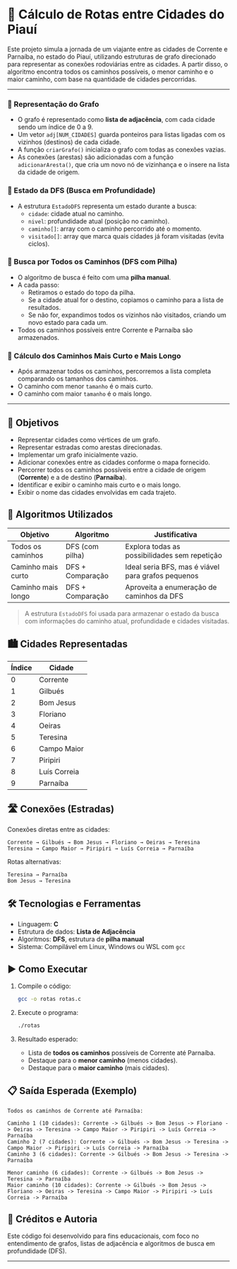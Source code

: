 # 📍 Cálculo de Rotas entre Cidades do Piauí

Este projeto simula a jornada de um viajante entre as cidades de Corrente e Parnaíba, no estado do Piauí, utilizando estruturas de grafo direcionado para representar as conexões rodoviárias entre as cidades. A partir disso, o algoritmo encontra todos os caminhos possíveis, o menor caminho e o maior caminho, com base na quantidade de cidades percorridas.

---

### 📌 Representação do Grafo

- O grafo é representado como **lista de adjacência**, com cada cidade sendo um índice de 0 a 9.
- Um vetor `adj[NUM_CIDADES]` guarda ponteiros para listas ligadas com os vizinhos (destinos) de cada cidade.
- A função `criarGrafo()` inicializa o grafo com todas as conexões vazias.
- As conexões (arestas) são adicionadas com a função `adicionarAresta()`, que cria um novo nó de vizinhança e o insere na lista da cidade de origem.

### 📌 Estado da DFS (Busca em Profundidade)

- A estrutura `EstadoDFS` representa um estado durante a busca:
  - `cidade`: cidade atual no caminho.
  - `nivel`: profundidade atual (posição no caminho).
  - `caminho[]`: array com o caminho percorrido até o momento.
  - `visitado[]`: array que marca quais cidades já foram visitadas (evita ciclos).

### 📌 Busca por Todos os Caminhos (DFS com Pilha)

- O algoritmo de busca é feito com uma **pilha manual**.
- A cada passo:
  - Retiramos o estado do topo da pilha.
  - Se a cidade atual for o destino, copiamos o caminho para a lista de resultados.
  - Se não for, expandimos todos os vizinhos não visitados, criando um novo estado para cada um.
- Todos os caminhos possíveis entre Corrente e Parnaíba são armazenados.

### 📌 Cálculo dos Caminhos Mais Curto e Mais Longo

- Após armazenar todos os caminhos, percorremos a lista completa comparando os tamanhos dos caminhos.
- O caminho com menor `tamanho` é o mais curto.
- O caminho com maior `tamanho` é o mais longo.

---

## 🎯 Objetivos

- Representar cidades como vértices de um grafo.
- Representar estradas como arestas direcionadas.
- Implementar um grafo inicialmente vazio.
- Adicionar conexões entre as cidades conforme o mapa fornecido.
- Percorrer todos os caminhos possíveis entre a cidade de origem (**Corrente**) e a de destino (**Parnaíba**).
- Identificar e exibir o caminho mais curto e o mais longo.
- Exibir o nome das cidades envolvidas em cada trajeto.

## 🧠 Algoritmos Utilizados

| Objetivo                | Algoritmo        | Justificativa |
|-------------------------|------------------|---------------|
| Todos os caminhos       | DFS (com pilha)  | Explora todas as possibilidades sem repetição |
| Caminho mais curto      | DFS + Comparação | Ideal seria BFS, mas é viável para grafos pequenos |
| Caminho mais longo      | DFS + Comparação | Aproveita a enumeração de caminhos da DFS |

> A estrutura `EstadoDFS` foi usada para armazenar o estado da busca com informações do caminho atual, profundidade e cidades visitadas.

## 🏙️ Cidades Representadas

| Índice | Cidade         |
|--------|----------------|
| 0      | Corrente       |
| 1      | Gilbués        |
| 2      | Bom Jesus      |
| 3      | Floriano       |
| 4      | Oeiras         |
| 5      | Teresina       |
| 6      | Campo Maior    |
| 7      | Piripiri       |
| 8      | Luís Correia   |
| 9      | Parnaíba       |

## 🛣️ Conexões (Estradas)

Conexões diretas entre as cidades:

```
Corrente → Gilbués → Bom Jesus → Floriano → Oeiras → Teresina
Teresina → Campo Maior → Piripiri → Luís Correia → Parnaíba
```

Rotas alternativas:

```
Teresina → Parnaíba
Bom Jesus → Teresina
```

## 🛠️ Tecnologias e Ferramentas

- Linguagem: **C**
- Estrutura de dados: **Lista de Adjacência**
- Algoritmos: **DFS**, estrutura de **pilha manual**
- Sistema: Compilável em Linux, Windows ou WSL com `gcc`

## ▶️ Como Executar

1. Compile o código:
   ```bash
   gcc -o rotas rotas.c
   ```

2. Execute o programa:
   ```bash
   ./rotas
   ```

3. Resultado esperado:
   - Lista de **todos os caminhos** possíveis de Corrente até Parnaíba.
   - Destaque para o **menor caminho** (menos cidades).
   - Destaque para o **maior caminho** (mais cidades).

## 📋 Saída Esperada (Exemplo)

```
Todos os caminhos de Corrente até Parnaíba:

Caminho 1 (10 cidades): Corrente -> Gilbués -> Bom Jesus -> Floriano -> Oeiras -> Teresina -> Campo Maior -> Piripiri -> Luís Correia -> Parnaíba
Caminho 2 (7 cidades): Corrente -> Gilbués -> Bom Jesus -> Teresina -> Campo Maior -> Piripiri -> Luís Correia -> Parnaíba
Caminho 3 (6 cidades): Corrente -> Gilbués -> Bom Jesus -> Teresina -> Parnaíba

Menor caminho (6 cidades): Corrente -> Gilbués -> Bom Jesus -> Teresina -> Parnaíba
Maior caminho (10 cidades): Corrente -> Gilbués -> Bom Jesus -> Floriano -> Oeiras -> Teresina -> Campo Maior -> Piripiri -> Luís Correia -> Parnaíba
```

## 📘 Créditos e Autoria

Este código foi desenvolvido para fins educacionais, com foco no entendimento de grafos, listas de adjacência e algoritmos de busca em profundidade (DFS).

---
